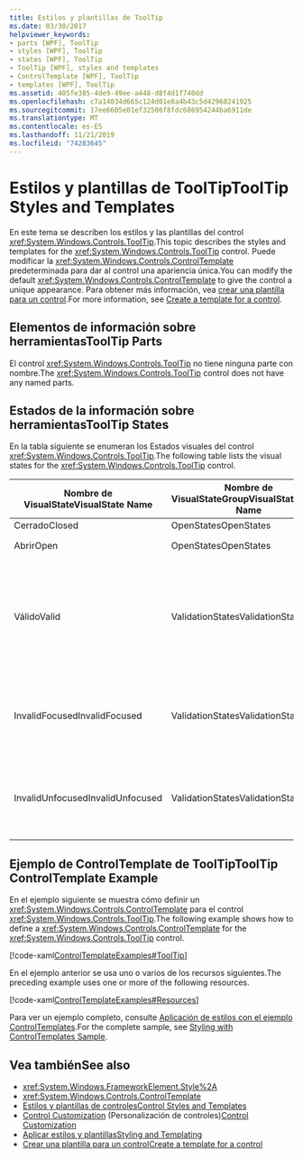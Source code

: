 ```yaml
---
title: Estilos y plantillas de ToolTip
ms.date: 03/30/2017
helpviewer_keywords:
- parts [WPF], ToolTip
- styles [WPF], ToolTip
- states [WPF], ToolTip
- ToolTip [WPF], styles and templates
- ControlTemplate [WPF], ToolTip
- templates [WPF], ToolTip
ms.assetid: 405fe385-4de9-49ee-a448-d8f4d1f740dd
ms.openlocfilehash: c7a14034d665c124d01e8a4b43c5d42968241925
ms.sourcegitcommit: 17ee6605e01ef32506f8fdc686954244ba6911de
ms.translationtype: MT
ms.contentlocale: es-ES
ms.lasthandoff: 11/21/2019
ms.locfileid: "74283645"
---
```

# <a name="tooltip-styles-and-templates"></a><span data-ttu-id="1535f-102">Estilos y plantillas de ToolTip</span><span class="sxs-lookup"><span data-stu-id="1535f-102">ToolTip Styles and Templates</span></span>
<span data-ttu-id="1535f-103">En este tema se describen los estilos y las plantillas del control <xref:System.Windows.Controls.ToolTip>.</span><span class="sxs-lookup"><span data-stu-id="1535f-103">This topic describes the styles and templates for the <xref:System.Windows.Controls.ToolTip> control.</span></span> <span data-ttu-id="1535f-104">Puede modificar la <xref:System.Windows.Controls.ControlTemplate> predeterminada para dar al control una apariencia única.</span><span class="sxs-lookup"><span data-stu-id="1535f-104">You can modify the default <xref:System.Windows.Controls.ControlTemplate> to give the control a unique appearance.</span></span> <span data-ttu-id="1535f-105">Para obtener más información, vea [crear una plantilla para un control](../../../desktop-wpf/themes/how-to-create-apply-template.md).</span><span class="sxs-lookup"><span data-stu-id="1535f-105">For more information, see [Create a template for a control](../../../desktop-wpf/themes/how-to-create-apply-template.md).</span></span>  
  
## <a name="tooltip-parts"></a><span data-ttu-id="1535f-106">Elementos de información sobre herramientas</span><span class="sxs-lookup"><span data-stu-id="1535f-106">ToolTip Parts</span></span>  
 <span data-ttu-id="1535f-107">El control <xref:System.Windows.Controls.ToolTip> no tiene ninguna parte con nombre.</span><span class="sxs-lookup"><span data-stu-id="1535f-107">The <xref:System.Windows.Controls.ToolTip> control does not have any named parts.</span></span>  
  
## <a name="tooltip-states"></a><span data-ttu-id="1535f-108">Estados de la información sobre herramientas</span><span class="sxs-lookup"><span data-stu-id="1535f-108">ToolTip States</span></span>  
 <span data-ttu-id="1535f-109">En la tabla siguiente se enumeran los Estados visuales del control <xref:System.Windows.Controls.ToolTip>.</span><span class="sxs-lookup"><span data-stu-id="1535f-109">The following table lists the visual states for the <xref:System.Windows.Controls.ToolTip> control.</span></span>  
  
|<span data-ttu-id="1535f-110">Nombre de VisualState</span><span class="sxs-lookup"><span data-stu-id="1535f-110">VisualState Name</span></span>|<span data-ttu-id="1535f-111">Nombre de VisualStateGroup</span><span class="sxs-lookup"><span data-stu-id="1535f-111">VisualStateGroup Name</span></span>|<span data-ttu-id="1535f-112">Descripción</span><span class="sxs-lookup"><span data-stu-id="1535f-112">Description</span></span>|  
|-|-|-|  
|<span data-ttu-id="1535f-113">Cerrado</span><span class="sxs-lookup"><span data-stu-id="1535f-113">Closed</span></span>|<span data-ttu-id="1535f-114">OpenStates</span><span class="sxs-lookup"><span data-stu-id="1535f-114">OpenStates</span></span>|<span data-ttu-id="1535f-115">El estado predeterminado.</span><span class="sxs-lookup"><span data-stu-id="1535f-115">The default state.</span></span>|  
|<span data-ttu-id="1535f-116">Abrir</span><span class="sxs-lookup"><span data-stu-id="1535f-116">Open</span></span>|<span data-ttu-id="1535f-117">OpenStates</span><span class="sxs-lookup"><span data-stu-id="1535f-117">OpenStates</span></span>|<span data-ttu-id="1535f-118">El <xref:System.Windows.Controls.ToolTip> es visible.</span><span class="sxs-lookup"><span data-stu-id="1535f-118">The <xref:System.Windows.Controls.ToolTip> is visible.</span></span>|  
|<span data-ttu-id="1535f-119">Válido</span><span class="sxs-lookup"><span data-stu-id="1535f-119">Valid</span></span>|<span data-ttu-id="1535f-120">ValidationStates</span><span class="sxs-lookup"><span data-stu-id="1535f-120">ValidationStates</span></span>|<span data-ttu-id="1535f-121">El control utiliza la clase <xref:System.Windows.Controls.Validation> y la propiedad adjunta <xref:System.Windows.Controls.Validation.HasError%2A?displayProperty=nameWithType> es `false`.</span><span class="sxs-lookup"><span data-stu-id="1535f-121">The control uses the <xref:System.Windows.Controls.Validation> class and the <xref:System.Windows.Controls.Validation.HasError%2A?displayProperty=nameWithType> attached property is `false`.</span></span>|  
|<span data-ttu-id="1535f-122">InvalidFocused</span><span class="sxs-lookup"><span data-stu-id="1535f-122">InvalidFocused</span></span>|<span data-ttu-id="1535f-123">ValidationStates</span><span class="sxs-lookup"><span data-stu-id="1535f-123">ValidationStates</span></span>|<span data-ttu-id="1535f-124">La propiedad adjunta <xref:System.Windows.Controls.Validation.HasError%2A?displayProperty=nameWithType> es `true` tiene el foco.</span><span class="sxs-lookup"><span data-stu-id="1535f-124">The <xref:System.Windows.Controls.Validation.HasError%2A?displayProperty=nameWithType> attached property is `true` has the control has focus.</span></span>|  
|<span data-ttu-id="1535f-125">InvalidUnfocused</span><span class="sxs-lookup"><span data-stu-id="1535f-125">InvalidUnfocused</span></span>|<span data-ttu-id="1535f-126">ValidationStates</span><span class="sxs-lookup"><span data-stu-id="1535f-126">ValidationStates</span></span>|<span data-ttu-id="1535f-127">La propiedad adjunta <xref:System.Windows.Controls.Validation.HasError%2A?displayProperty=nameWithType> es `true` tiene el control no tiene el foco.</span><span class="sxs-lookup"><span data-stu-id="1535f-127">The <xref:System.Windows.Controls.Validation.HasError%2A?displayProperty=nameWithType> attached property is `true` has the control does not have focus.</span></span>|  
  
## <a name="tooltip-controltemplate-example"></a><span data-ttu-id="1535f-128">Ejemplo de ControlTemplate de ToolTip</span><span class="sxs-lookup"><span data-stu-id="1535f-128">ToolTip ControlTemplate Example</span></span>  
 <span data-ttu-id="1535f-129">En el ejemplo siguiente se muestra cómo definir un <xref:System.Windows.Controls.ControlTemplate> para el control <xref:System.Windows.Controls.ToolTip>.</span><span class="sxs-lookup"><span data-stu-id="1535f-129">The following example shows how to define a <xref:System.Windows.Controls.ControlTemplate> for the <xref:System.Windows.Controls.ToolTip> control.</span></span>  
  
 [!code-xaml[ControlTemplateExamples#ToolTip](~/samples/snippets/csharp/VS_Snippets_Wpf/ControlTemplateExamples/CS/resources/tooltip.xaml#tooltip)]  
  
 <span data-ttu-id="1535f-130">En el ejemplo anterior se usa uno o varios de los recursos siguientes.</span><span class="sxs-lookup"><span data-stu-id="1535f-130">The preceding example uses one or more of the following resources.</span></span>  
  
 [!code-xaml[ControlTemplateExamples#Resources](~/samples/snippets/csharp/VS_Snippets_Wpf/ControlTemplateExamples/CS/resources/shared.xaml#resources)]  
  
 <span data-ttu-id="1535f-131">Para ver un ejemplo completo, consulte [Aplicación de estilos con el ejemplo ControlTemplates](https://github.com/Microsoft/WPF-Samples/tree/master/Styles%20&%20Templates/IntroToStylingAndTemplating).</span><span class="sxs-lookup"><span data-stu-id="1535f-131">For the complete sample, see [Styling with ControlTemplates Sample](https://github.com/Microsoft/WPF-Samples/tree/master/Styles%20&%20Templates/IntroToStylingAndTemplating).</span></span>  
  
## <a name="see-also"></a><span data-ttu-id="1535f-132">Vea también</span><span class="sxs-lookup"><span data-stu-id="1535f-132">See also</span></span>

- <xref:System.Windows.FrameworkElement.Style%2A>
- <xref:System.Windows.Controls.ControlTemplate>
- [<span data-ttu-id="1535f-133">Estilos y plantillas de controles</span><span class="sxs-lookup"><span data-stu-id="1535f-133">Control Styles and Templates</span></span>](control-styles-and-templates.md)
- <span data-ttu-id="1535f-134">[Control Customization](control-customization.md) (Personalización de controles)</span><span class="sxs-lookup"><span data-stu-id="1535f-134">[Control Customization](control-customization.md)</span></span>
- [<span data-ttu-id="1535f-135">Aplicar estilos y plantillas</span><span class="sxs-lookup"><span data-stu-id="1535f-135">Styling and Templating</span></span>](../../../desktop-wpf/fundamentals/styles-templates-overview.md)
- [<span data-ttu-id="1535f-136">Crear una plantilla para un control</span><span class="sxs-lookup"><span data-stu-id="1535f-136">Create a template for a control</span></span>](../../../desktop-wpf/themes/how-to-create-apply-template.md)
